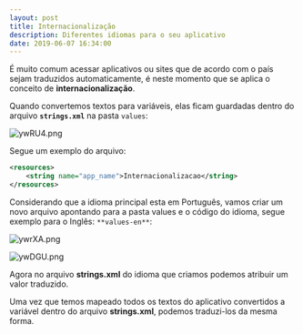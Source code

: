 ```yaml
---
layout: post
title: Internacionalização
description: Diferentes idiomas para o seu aplicativo
date: 2019-06-07 16:34:00
---
```


É muito comum acessar aplicativos ou sites que de acordo com o país sejam traduzidos automaticamente, é neste momento que se aplica o conceito de **internacionalização**.

Quando convertemos textos para variáveis, elas ficam guardadas dentro do arquivo **`strings.xml`** na pasta `values`:

![ywRU4.png](https://a.imge.to/2019/06/08/ywRU4.png)

Segue um exemplo do arquivo:

``` xml
<resources>
    <string name="app_name">Internacionalizacao</string>
</resources>
```

Considerando que a idioma principal esta em Português, vamos criar um novo arquivo apontando para a pasta values e o código do idioma, segue exemplo para o Inglês:  `**values-en**`:

![ywrXA.png](https://a.imge.to/2019/06/08/ywrXA.png)

![ywDGU.png](https://a.imge.to/2019/06/08/ywDGU.png)

Agora no arquivo **strings.xml** do idioma que criamos podemos atribuir um valor traduzido.

Uma vez que temos mapeado todos os textos do aplicativo convertidos a variável dentro do arquivo **strings.xml**, podemos traduzi-los da mesma forma.
